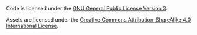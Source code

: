 Code is licensed under the [GNU General Public License Version 3](legal/GNUv3.txt).

Assets are licensed under the [Creative Commons Attribution-ShareAlike 4.0 International License](legal/CC-BY-SA-4.txt).
